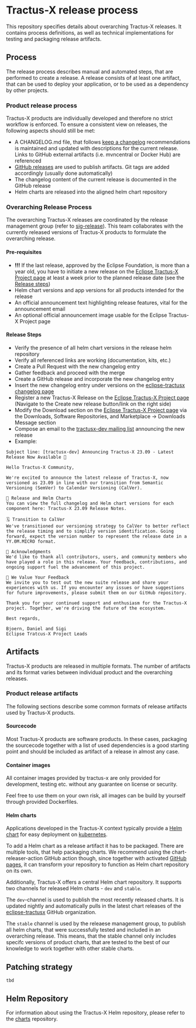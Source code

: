 # Tractus-X release process

This repository specifies details about overarching Tractus-X releases. It contains process definitions, as well as technical implementations for testing and packaging release artifacts.

## Process

The release process describes manual and automated steps, that are performed to create a release. A release consists of at least one artifact, that can be used to deploy your application, or to be used as a dependency by other projects.

### Product release process

Tractus-X products are individually developed and therefore no strict workflow is enforced. To ensure a consistent view on releases, the following aspects should still be met:

- A CHANGELOG.md file, that follows [keep a changelog](https://keepachangelog.com/en/1.0.0/) recommendations is maintained and updated with descriptions for the current release. Links to GitHub external artifacts (i.e. mvncentral or Docker Hub) are referenced
- [GitHub releases](https://docs.github.com/en/repositories/releasing-projects-on-github/managing-releases-in-a-repository) are used to publish artifacts. Git tags are added accordingly (usually done automatically)
- The changelog content of the current release is documented in the GitHub release
- Helm charts are released into the aligned helm chart repository

### Overarching Release Process

The overarching Tractus-X releases are coordinated by the release management group (refer to [sig-release](https://github.com/eclipse-tractusx/sig-release#sig-release)). This team collaborates with the currently released versions of Tractus-X products to formulate the overarching release.

#### Pre-requisites

- __!!!__ If the last release, approved by the Eclipse Foundation, is more than a year old, you have to initiate a new release on the [Eclipse Tractus-X Project page](https://projects.eclipse.org/projects/automotive.tractusx) at least a week prior to the planned release date (see the [Release steps](#release-steps))
- Helm chart versions and app versions for all products intended for the release
- An official announcement text highlighting release features, vital for the announcement email
- An optional official announcement image usable for the Eclipse Tractus-X Project page

#### Release Steps

- Verify the presence of all helm chart versions in the release helm repository
- Verify all referenced links are working (documentation, kits, etc.)
- Create a Pull Request with the new changelog entry
- Gather feedback and proceed with the merge
- Create a GitHub release and incorporate the new changelog entry
- Insert the new changelog entry under versions on the [eclipse-tractusx changelog page](https://eclipse-tractusx.github.io/CHANGELOG/)
- Register a new Tractus-X Release on the [Eclipse Tractus-X Project page](https://projects.eclipse.org/projects/automotive.tractusx) (Navigate to the Create new release button/link on the right side)
- Modify the Download section on the [Eclipse Tractus-X Project page](https://projects.eclipse.org/projects/automotive.tractusx) via the Downloads, Software Repositories, and Marketplace -> Downloads Message section
- Compose an email to the [tractusx-dev mailing list](mailto:tractusx-dev@eclipse.org) announcing the new release
- Example:

```
Subject line: [tractusx-dev] Announcing Tractus-X 23.09 - Latest Release Now Available 🎉

Hello Tractus-X Community,
 
We're excited to announce the latest release of Tractus-X, now versioned as 23.09 in line with our transition from Semantic Versioning (SemVer) to Calendar Versioning (CalVer).
 
🔗 Release and Helm Charts
You can view the full changelog and Helm chart versions for each component here: Tractus-X 23.09 Release Notes.
 
🗓️ Transition to CalVer
We've transitioned our versioning strategy to CalVer to better reflect the release timing and to simplify version identification. Going forward, expect the version number to represent the release date in a YY.0M.MICRO format.
 
🙏 Acknowledgments
We'd like to thank all contributors, users, and community members who have played a role in this release. Your feedback, contributions, and ongoing support fuel the advancement of this project.
 
💬 We Value Your Feedback
We invite you to test out the new suite release and share your experiences with us. If you encounter any issues or have suggestions for future improvements, please submit them on our GitHub repository.
 
Thank you for your continued support and enthusiasm for the Tractus-X project. Together, we're driving the future of the ecosystem.
 
Best regards,
 
Bjoern, Daniel and Sigi
Eclipse Tratcus-X Project Leads
```

## Artifacts

Tractus-X products are released in multiple formats. The number of artifacts and its format varies between individual product and the overarching releases.

### Product release artifacts

The following sections describe some common formats of release artifacts used by Tractus-X products.

#### Sourcecode

Most Tractus-X products are software products. In these cases, packaging the sourcecode together with a list of used dependencies is a good starting point and should be included as artifact of a release in almost any case.

#### Container images

All container images provided by tractus-x are only provided for development, testing etc. without any guarantee on license or security.

Feel free to use them on your own risk, all images can be build by yourself through provided Dockerfiles.

#### Helm charts

Applications developed in the Tractus-X context typically provide a [Helm chart](https://helm.sh/) for easy deployment on [kubernetes](https://kubernetes.io/).

To add a Helm chart as a release artifact it has to be packaged. There are multiple tools, that help packaging charts. We recommend using the chart-releaser-action GitHub action though, since together with activated [GitHub pages](https://pages.github.com/), it can transform your repository to function as Helm chart repository on its own.

Additionally, Tractus-X offers a central Helm chart repository. It supports two channels for released Helm charts - `dev` and `stable`.

The `dev`-channel is used to publish the most recently released charts. It is updated nightly and automatically pulls in the latest chart releases of the [eclipse-tractusx](https://github.com/eclipse-tractusx) GitHub organization.

The `stable` channel is used by the releaese management group, to publish all helm charts, that were successfully tested and included in an overarching release. This means, that the stable channel only includes specifc versions of product charts, that are tested to the best of our knowledge to work together with other stable charts.

## Patching strategy

`tbd`

## Helm Repository

For information about using the Tractus-X Helm repository, please refer to the [charts](https://github.com/eclipse-tractusx/charts) repository.
